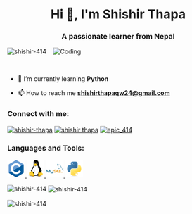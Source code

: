 
<h1 align="center">Hi 👋, I'm Shishir Thapa</h1>
<h3 align="center">A passionate learner from Nepal</h3>
<img align="right" alt="Coding" width="400" src="https://mir-s3-cdn-cf.behance.net/project_modules/hd/06f21a161921919.63cd7887d0a70.gif">
<p align="left"> <img src="https://komarev.com/ghpvc/?username=shishir-414&label=Profile%20views&color=0e75b6&style=flat" alt="shishir-414" /> </p>

<p align="left"> <a href="https://twitter.com/" target="blank"><img src="https://img.shields.io/twitter/follow/?logo=twitter&style=for-the-badge" alt="" /></a> </p>

- 🌱 I’m currently learning **Python**

- 📫 How to reach me **shishirthapaqw24@gmail.com**

<h3 align="left">Connect with me:</h3>
<p align="left">
<a href="https://linkedin.com/in/shishir-thapa" target="blank"><img align="center" src="https://raw.githubusercontent.com/rahuldkjain/github-profile-readme-generator/master/src/images/icons/Social/linked-in-alt.svg" alt="shishir-thapa" height="30" width="40" /></a>
<a href="https://fb.com/shishir thapa" target="blank"><img align="center" src="https://raw.githubusercontent.com/rahuldkjain/github-profile-readme-generator/master/src/images/icons/Social/facebook.svg" alt="shishir thapa" height="30" width="40" /></a>
<a href="https://instagram.com/epic_414" target="blank"><img align="center" src="https://raw.githubusercontent.com/rahuldkjain/github-profile-readme-generator/master/src/images/icons/Social/instagram.svg" alt="epic_414" height="30" width="40" /></a>
</p>

<h3 align="left">Languages and Tools:</h3>
<p align="left"> <a href="https://www.cprogramming.com/" target="_blank" rel="noreferrer"> <img src="https://raw.githubusercontent.com/devicons/devicon/master/icons/c/c-original.svg" alt="c" width="40" height="40"/> </a> <a href="https://www.linux.org/" target="_blank" rel="noreferrer"> <img src="https://raw.githubusercontent.com/devicons/devicon/master/icons/linux/linux-original.svg" alt="linux" width="40" height="40"/> </a> <a href="https://www.mysql.com/" target="_blank" rel="noreferrer"> <img src="https://raw.githubusercontent.com/devicons/devicon/master/icons/mysql/mysql-original-wordmark.svg" alt="mysql" width="40" height="40"/> </a> <a href="https://www.python.org" target="_blank" rel="noreferrer"> <img src="https://raw.githubusercontent.com/devicons/devicon/master/icons/python/python-original.svg" alt="python" width="40" height="40"/> </a> </p>

<p><img align="left" src="https://github-readme-stats.vercel.app/api/top-langs?username=shishir-414&show_icons=true&locale=en&layout=compact" alt="shishir-414" /></p>

<p>&nbsp;<img align="center" src="https://github-readme-stats.vercel.app/api?username=shishir-414&show_icons=true&locale=en" alt="shishir-414" /></p>

<p><img align="center" src="https://github-readme-streak-stats.herokuapp.com/?user=shishir-414&" alt="shishir-414" /></p>

